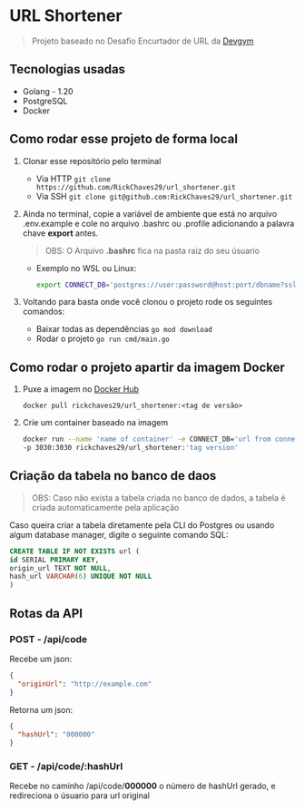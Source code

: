 # URL Shortener
>
> Projeto baseado no Desafio Encurtador de URL da [Devgym](https://app.devgym.com.br/challenges/3ecd0771-981d-44dc-9eee-5ec69791a745)
>
## Tecnologias usadas

- Golang - 1.20
- PostgreSQL
- Docker

## Como rodar esse projeto de forma local

1. Clonar esse repositório pelo terminal
   - Via HTTP
     `git clone https://github.com/RickChaves29/url_shortener.git`
   - Via SSH
     `git clone git@github.com:RickChaves29/url_shortener.git`
2. Ainda no terminal, copie a variável de ambiente que está no arquivo .env.example e cole no arquivo .bashrc ou .profile adicionando a palavra chave **export** antes.

   > OBS: O Arquivo **.bashrc** fica na pasta raiz do seu úsuario

   - Exemplo no WSL ou Linux:

     ```bash
     export CONNECT_DB='postgres://user:password@host:port/dbname?sslmode=disable'
     ```

3. Voltando para basta onde você clonou o projeto rode os seguintes comandos:

   - Baixar todas as dependências `go mod download`
   - Rodar o projeto `go run cmd/main.go`

## Como rodar o projeto apartir da imagem **Docker**

1. Puxe a imagem no [Docker Hub](https://hub.docker.com/r/rickchaves29/url_shortener)

    `docker pull rickchaves29/url_shortener:<tag de versão>`

2. Crie um container baseado na imagem

    ```bash
    docker run --name 'name of container' -e CONNECT_DB='url from connect from database' \
    -p 3030:3030 rickchaves29/url_shortener:'tag version' 
    ```

## Criação da tabela no banco de daos

> OBS: Caso não exista a tabela criada no banco de dados, a tabela é criada automaticamente pela aplicação

Caso queira criar a tabela diretamente pela CLI do Postgres ou usando algum
database manager, digite o seguinte comando SQL:

```sql
CREATE TABLE IF NOT EXISTS url (
id SERIAL PRIMARY KEY,
origin_url TEXT NOT NULL,
hash_url VARCHAR(6) UNIQUE NOT NULL  
)
```

## Rotas da API

### POST - /api/code

Recebe um json:

```json
{
  "originUrl": "http://example.com"
}
```

Retorna um json:

```json
{
  "hashUrl": "000000"
}
```

### GET - /api/code/:hashUrl

Recebe no caminho /api/code/**000000** o número de hashUrl gerado, e redireciona o úsuario para url original
